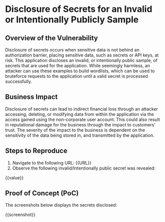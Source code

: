 # Disclosure of Secrets for an Invalid or Intentionally Publicly Sample

## Overview of the Vulnerability

Disclosure of secrets occurs when sensitive data is not behind an authorization barrier, placing sensitive data, such as secrets or API keys, at risk. This application discloses an invalid, or intentionally public sample, of secrets that are used for the application. While seemingly harmless, an attacker can use these examples to build wordlists, which can be used to bruteforce requests to the application until a valid secret is processed successfully.

## Business Impact

Disclosure of secrets can lead to indirect financial loss through an attacker accessing, deleting, or modifying data from within the application via the access gained using the non-corporate user account. This could also result in reputational damage for the business through the impact to customers’ trust. The severity of the impact to the business is dependent on the sensitivity of the data being stored in, and transmitted by the application.

## Steps to Reproduce

1. Navigate to the following URL: {{URL}}
1. Observe the following invalid/Intentionally public secret was revealed:

{{value}}

## Proof of Concept (PoC)

The screenshots below displays the secrets disclosed:

{{screenshot}}
